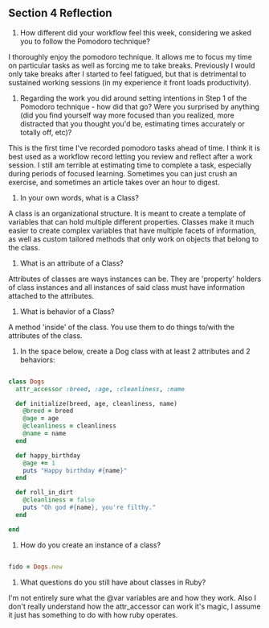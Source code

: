 ## Section 4 Reflection

1. How different did your workflow feel this week, considering we asked you to follow the Pomodoro technique?

I thoroughly enjoy the pomodoro technique. It allows me to focus my time on particular tasks as well as forcing me to take breaks. Previously I would only take breaks after I started to feel fatigued, but that is detrimental to sustained working sessions (in my experience it front loads productivity).

1. Regarding the work you did around setting intentions in Step 1 of the Pomodoro technique - how did that go? Were you surprised by anything (did you find yourself way more focused than you realized, more distracted that you thought you'd be, estimating times accurately or totally off, etc)?

This is the first time I've recorded pomodoro tasks ahead of time. I think it is best used as a workflow record letting you review and reflect after a work session. I still am terrible at estimating time to complete a task, especially during periods of focused learning. Sometimes you can just crush an exercise, and sometimes an article takes over an hour to digest.

1. In your own words, what is a Class?

A class is an organizational structure. It is meant to create a template of variables that can hold multiple different properties. Classes make it much easier to create complex variables that have multiple facets of information, as well as custom tailored methods that only work on objects that belong to the class.

1. What is an attribute of a Class?

Attributes of classes are ways instances can be. They are 'property' holders of class instances and all instances of said class must have information attached to the attributes.

1. What is behavior of a Class?

A method 'inside' of the class. You use them to do things to/with the attributes of the class.

1. In the space below, create a Dog class with at least 2 attributes and 2 behaviors:

```rb

class Dogs
  attr_accessor :breed, :age, :cleanliness, :name

  def initialize(breed, age, cleanliness, name)
    @breed = breed
    @age = age
    @cleanliness = cleanliness
    @name = name
  end

  def happy_birthday
    @age += 1
    puts "Happy birthday #{name}"
  end

  def roll_in_dirt
    @cleanliness = false
    puts "Oh god #{name}, you're filthy."
  end

end

```

1. How do you create an instance of a class?

```ruby

fido = Dogs.new

```

1. What questions do you still have about classes in Ruby?

I'm not entirely sure what the @var variables are and how they work. Also I don't really understand how the attr_accessor can work it's magic, I assume it just has something to do with how ruby operates.
